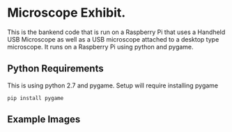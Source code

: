  
# Microscope Exhibit.
This is the bankend code that is run on a Raspberry Pi that uses a Handheld USB Microscope as well as a USB microscope attached to a desktop type microscope. It runs on a Raspberry Pi using python and pygame. 

## Python Requirements
This is using python 2.7 and pygame. 
Setup will require installing pygame
``` 
pip install pygame

```

## Example Images
